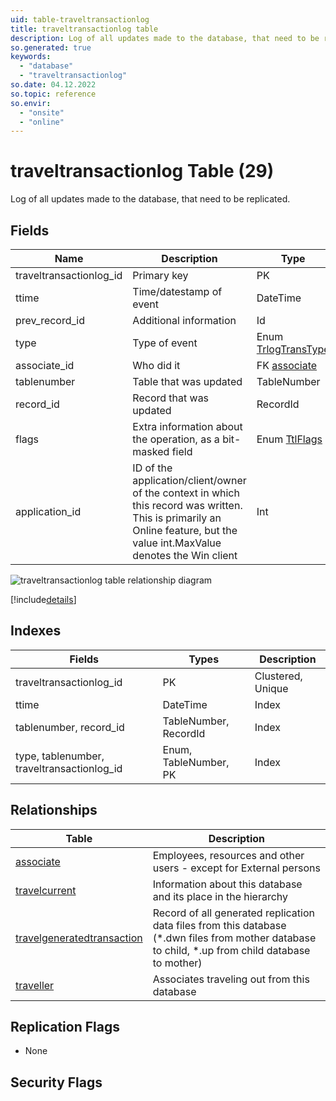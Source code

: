 ```yaml
---
uid: table-traveltransactionlog
title: traveltransactionlog table
description: Log of all updates made to the database, that need to be replicated.
so.generated: true
keywords:
  - "database"
  - "traveltransactionlog"
so.date: 04.12.2022
so.topic: reference
so.envir:
  - "onsite"
  - "online"
---
```


# traveltransactionlog Table (29)

Log of all updates made to the database, that need to be replicated.

## Fields

| Name | Description | Type | Null |
|------|-------------|------|:----:|
|traveltransactionlog\_id|Primary key|PK| |
|ttime|Time/datestamp of event|DateTime| |
|prev\_record\_id|Additional information|Id| |
|type|Type of event|Enum [TrlogTransType](enums/trlogtranstype.md)| |
|associate\_id|Who did it|FK [associate](associate.md)| |
|tablenumber|Table that was updated|TableNumber| |
|record\_id|Record that was updated|RecordId| |
|flags|Extra information about the operation, as a bit-masked field|Enum [TtlFlags](enums/ttlflags.md)|&#x25CF;|
|application\_id|ID of the application/client/owner of the context in which this record was written. This is primarily an Online feature, but the value int.MaxValue denotes the Win client|Int|&#x25CF;|

![traveltransactionlog table relationship diagram](./media/traveltransactionlog.png)

[!include[details](./includes/traveltransactionlog.md)]

## Indexes

| Fields | Types | Description |
|--------|-------|-------------|
|traveltransactionlog\_id |PK |Clustered, Unique |
|ttime |DateTime |Index |
|tablenumber, record\_id |TableNumber, RecordId |Index |
|type, tablenumber, traveltransactionlog\_id |Enum, TableNumber, PK |Index |

## Relationships

| Table|  Description |
|------|-------------|
|[associate](associate.md)  |Employees, resources and other users - except for External persons |
|[travelcurrent](travelcurrent.md)  |Information about this database and its place in the hierarchy |
|[travelgeneratedtransaction](travelgeneratedtransaction.md)  |Record of all generated replication data files from this database (*.dwn files from mother database to child, *.up from child database to mother) |
|[traveller](traveller.md)  |Associates traveling out from this database |

## Replication Flags

* None

## Security Flags

